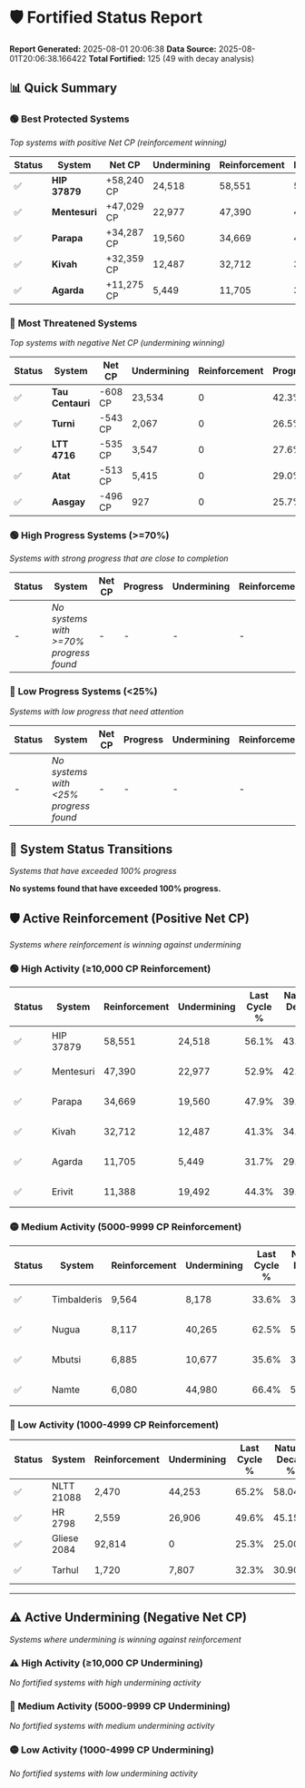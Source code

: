 # 🛡️ Fortified Status Report

**Report Generated:** 2025-08-01 20:06:38
**Data Source:** 2025-08-01T20:06:38.166422
**Total Fortified:** 125 (49 with decay analysis)

## 📊 Quick Summary

### 🟢 **Best Protected Systems**
*Top systems with positive Net CP (reinforcement winning)*

| Status | System | Net CP | Undermining | Reinforcement | Progress |
|--------|--------|--------|-------------|---------------|----------|
| ✅ | **HIP 37879** | +58,240 CP | 24,518 | 58,551 | 52.3% |
| ✅ | **Mentesuri** | +47,029 CP | 22,977 | 47,390 | 49.4% |
| ✅ | **Parapa** | +34,287 CP | 19,560 | 34,669 | 44.9% |
| ✅ | **Kivah** | +32,359 CP | 12,487 | 32,712 | 39.4% |
| ✅ | **Agarda** | +11,275 CP | 5,449 | 11,705 | 30.9% |

### 🔴 **Most Threatened Systems**
*Top systems with negative Net CP (undermining winning)*

| Status | System | Net CP | Undermining | Reinforcement | Progress |
|--------|--------|--------|-------------|---------------|----------|
| ✅ | **Tau Centauri** | -608 CP | 23,534 | 0 | 42.3% |
| ✅ | **Turni** | -543 CP | 2,067 | 0 | 26.5% |
| ✅ | **LTT 4716** | -535 CP | 3,547 | 0 | 27.6% |
| ✅ | **Atat** | -513 CP | 5,415 | 0 | 29.0% |
| ✅ | **Aasgay** | -496 CP | 927 | 0 | 25.7% |

### 🟢 **High Progress Systems (>=70%)**
*Systems with strong progress that are close to completion*

| Status | System | Net CP | Progress | Undermining | Reinforcement |
|--------|--------|--------|----------|-------------|---------------|
| - | *No systems with >=70% progress found* | - | - | - | - |

### 🔴 **Low Progress Systems (<25%)**
*Systems with low progress that need attention*

| Status | System | Net CP | Progress | Undermining | Reinforcement |
|--------|--------|--------|----------|-------------|---------------|
| - | *No systems with <25% progress found* | - | - | - | - |
## 🔄 System Status Transitions
*Systems that have exceeded 100% progress*

**No systems found that have exceeded 100% progress.**

## 🛡️ Active Reinforcement (Positive Net CP)
*Systems where reinforcement is winning against undermining*

### 🟢 High Activity (≥10,000 CP Reinforcement)

| Status | System | Reinforcement | Undermining | Last Cycle % | Natural Decay % | Current Progress % | Current CP | Net CP | Activity |
|--------|--------|---------------|-------------|--------------|-----------------|-------------------|------------|--------|----------|
| ✅ | HIP 37879 | 58,551 | 24,518 | 56.1% | 43.34% | 52.3% | 339,950 | +58,240 | 🟢 High Reinforcement |
| ✅ | Mentesuri | 47,390 | 22,977 | 52.9% | 42.16% | 49.4% | 321,100 | +47,029 | 🟢 High Reinforcement |
| ✅ | Parapa | 34,669 | 19,560 | 47.9% | 39.63% | 44.9% | 291,850 | +34,287 | 🟢 High Reinforcement |
| ✅ | Kivah | 32,712 | 12,487 | 41.3% | 34.42% | 39.4% | 256,099 | +32,359 | 🟢 High Reinforcement |
| ✅ | Agarda | 11,705 | 5,449 | 31.7% | 29.17% | 30.9% | 200,850 | +11,275 | 🟢 High Reinforcement |
| ✅ | Erivit | 11,388 | 19,492 | 44.3% | 39.60% | 41.3% | 268,450 | +11,042 | 🟢 High Reinforcement |

### 🟡 Medium Activity (5000-9999 CP Reinforcement)

| Status | System | Reinforcement | Undermining | Last Cycle % | Natural Decay % | Current Progress % | Current CP | Net CP | Activity |
|--------|--------|---------------|-------------|--------------|-----------------|-------------------|------------|--------|----------|
| ✅ | Timbalderis | 9,564 | 8,178 | 33.6% | 30.94% | 32.3% | 209,949 | +8,813 | 🟡 Medium Reinforcement |
| ✅ | Nugua | 8,117 | 40,265 | 62.5% | 55.08% | 56.3% | 365,949 | +7,948 | 🟡 Medium Reinforcement |
| ✅ | Mbutsi | 6,885 | 10,677 | 35.6% | 33.01% | 34.0% | 221,000 | +6,432 | 🟡 Medium Reinforcement |
| ✅ | Namte | 6,080 | 44,980 | 66.4% | 58.59% | 59.5% | 386,750 | +5,945 | 🟡 Medium Reinforcement |

### 🔴 Low Activity (1000-4999 CP Reinforcement)

| Status | System | Reinforcement | Undermining | Last Cycle % | Natural Decay % | Current Progress % | Current CP | Net CP | Activity |
|--------|--------|---------------|-------------|--------------|-----------------|-------------------|------------|--------|----------|
| ✅ | NLTT 21088 | 2,470 | 44,253 | 65.2% | 58.04% | 58.4% | 379,600 | +2,327 | 🔵 Low Reinforcement |
| ✅ | HR 2798 | 2,559 | 26,906 | 49.6% | 45.15% | 45.5% | 295,750 | +2,305 | 🔵 Low Reinforcement |
| ✅ | Gliese 2084 | 92,814 | 0 | 25.3% | 25.00% | 25.3% | 164,450 | +1,950 | 🔵 Low Reinforcement |
| ✅ | Tarhul | 1,720 | 7,807 | 32.3% | 30.90% | 31.1% | 202,150 | +1,284 | 🔵 Low Reinforcement |


---

## ⚠️ Active Undermining (Negative Net CP)
*Systems where undermining is winning against reinforcement*

### ⚠️ High Activity (≥10,000 CP Undermining)

*No fortified systems with high undermining activity*

### 🔶 Medium Activity (5000-9999 CP Undermining)

*No fortified systems with medium undermining activity*

### 🟡 Low Activity (1000-4999 CP Undermining)

*No fortified systems with low undermining activity*
